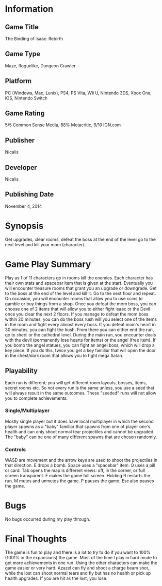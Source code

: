 # Information
## Game Title
The Binding of Isaac: Rebirth
## Game Type
Maze, Roguelike, Dungeon Crawler
## Platform
PC (Windows, Mac, Lunix), PS4, PS Vita, Wii U, Nintendo 3DS, Xbox One, iOS, Nintendo Switch
## Game Rating
5/5 Common Sense Media, 88% Metacritic, 9/10 IGN.com
## Publisher
Nicalis
## Developer
Nicalis
## Publishing Date
November 4, 2014
# Synopsis
Get upgrades, clear rooms, defeat the boss at the end of the level go to the next level and kill your mom (character).
# Game Play Summary
Play as 1 of 11 characters go in rooms kill the enemies. Each character has their own stats and spacebar item that is given at the start. Eventually you will encounter treasure rooms that grant you an upgrade or downgrade. Get to the boss at the end of the level and kill it. Go to the next floor and repeat. On occasion, you will encounter rooms that allow you to use coins to gamble or buy things from a shop. Once you defeat the mom boss, you can choose one of 2 items that will allow you to either fight Isaac or the Devil once you clear the next 2 floors. If you manage to defeat the mom boss within 20 minutes, you can do the boss rush will you select one of the items in the room and fight every almost every boss. If you defeat mom's heart in 30 minutes, you can fight the hush. From there you can either end the run, go to sheol or the cathedral level. During the main run, you encounter deals with the devil (permanently lose hearts for items) or the angel (free item). If you bomb the angel statues, you can fight an angel boss, which will drop a key piece. If you do this, twice you get a key familiar that will open the door in the chest/dark room that allows you to fight mega Satan.
## Playability
Each run is different; you will get different room layouts, bosses, items, secret rooms etc. So not every run is the same unless, you use a seed that will always result in the same outcomes. These "seeded" runs will not allow you to complete achievements.
### Single/Multiplayer
Mostly single player but it does have local multiplayer in which the second player spawns as a "baby" familiar that spawns from one of player one's health and can only shoot normal tear projectiles and cannot be upgraded. The "baby" can be one of many different spawns that are chosen randomly.
### Controls
WASD are movement and the arrow keys are used to shoot the projectiles in that direction. E drops a bomb. Space uses a "spacebar" item. Q uses a pill or card. Tab opens the map is different views: off, in the corner, or full screen transparent. F makes the game full screen. Holding R restarts the run. M mutes and unmutes the game. P pauses the game. Esc also pauses the game.
# Bugs
No bugs occurred during my play through.
# Final Thoughts
The game is fun to play and there is a lot to try to do if you want to 100% (1001% in the expansions) the game. Most of the time I play in hard mode to get more achievements in one run. Using the other characters can make the game easier or very hard. Azazel can fly and shoot a charge beam shot, while the lost can shoot normal tears and fly but has no health or pick up health upgrades. If you are hit as the lost, you lose.
